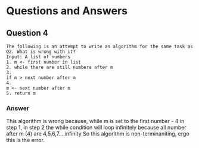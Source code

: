 # Questions and Answers

## Question 4

```
The following is an attempt to write an algorithm for the same task as Q2. What is wrong with it?
Input: A list of numbers
1. m <- first number in list
2. while there are still numbers after m
3.
if m > next number after m
4.
m <- next number after m
5. return m
```
### Answer

This algorithm is wrong because, while m is set to the first number - 4 in step 1, in step 2 the while condition will loop infinitely because all number after m (4) are 4,5,6,7....infinity
So this algorithm is non-terminaniting, ergo this is the error.
